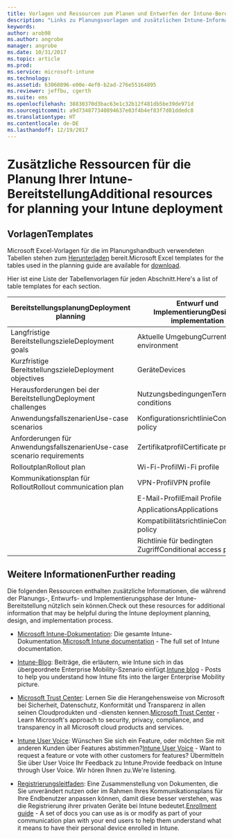 ```yaml
---
title: Vorlagen und Ressourcen zum Planen und Entwerfen der Intune-Bereitstellung
description: "Links zu Planungsvorlagen und zusätzlichen Intune-Informationen, die während der Planung und Realisierung der Intune-Bereitstellung nützlich sein können."
keywords: 
author: arob98
ms.author: angrobe
manager: angrobe
ms.date: 10/31/2017
ms.topic: article
ms.prod: 
ms.service: microsoft-intune
ms.technology: 
ms.assetid: 63060896-e00e-4ef0-b2ad-276e55164895
ms.reviewer: jeffbu, cgerth
ms.suite: ems
ms.openlocfilehash: 38830370d3bac63e1c32b12f481db5be39de971d
ms.sourcegitcommit: a9d734877340894637e03f4b4ef83f7d01ddedc8
ms.translationtype: HT
ms.contentlocale: de-DE
ms.lasthandoff: 12/19/2017
---
```

# <a name="additional-resources-for-planning-your-intune-deployment"></a><span data-ttu-id="9f85b-103">Zusätzliche Ressourcen für die Planung Ihrer Intune-Bereitstellung</span><span class="sxs-lookup"><span data-stu-id="9f85b-103">Additional resources for planning your Intune deployment</span></span>

## <a name="templates"></a><span data-ttu-id="9f85b-104">Vorlagen</span><span class="sxs-lookup"><span data-stu-id="9f85b-104">Templates</span></span>

<span data-ttu-id="9f85b-105">Microsoft Excel-Vorlagen für die im Planungshandbuch verwendeten Tabellen stehen zum [Herunterladen](https://gallery.technet.microsoft.com/Intune-deployment-planning-fae156c2?redir=0) bereit.</span><span class="sxs-lookup"><span data-stu-id="9f85b-105">Microsoft Excel templates for the tables used in the planning guide are available for [download](https://gallery.technet.microsoft.com/Intune-deployment-planning-fae156c2?redir=0).</span></span>

<span data-ttu-id="9f85b-106">Hier ist eine Liste der Tabellenvorlagen für jeden Abschnitt.</span><span class="sxs-lookup"><span data-stu-id="9f85b-106">Here's a list of table templates for each section.</span></span>

|<span data-ttu-id="9f85b-107">Bereitstellungsplanung</span><span class="sxs-lookup"><span data-stu-id="9f85b-107">Deployment planning</span></span>  |<span data-ttu-id="9f85b-108">Entwurf und Implementierung</span><span class="sxs-lookup"><span data-stu-id="9f85b-108">Design & implementation</span></span>   |<span data-ttu-id="9f85b-109">Test und Überprüfung</span><span class="sxs-lookup"><span data-stu-id="9f85b-109">Test & validation</span></span> |
|-----|----- |------|
| <span data-ttu-id="9f85b-110">Langfristige Bereitstellungsziele</span><span class="sxs-lookup"><span data-stu-id="9f85b-110">Deployment goals</span></span> |<span data-ttu-id="9f85b-111">Aktuelle Umgebung</span><span class="sxs-lookup"><span data-stu-id="9f85b-111">Current environment</span></span>|<span data-ttu-id="9f85b-112">Test zur Funktionsüberprüfung</span><span class="sxs-lookup"><span data-stu-id="9f85b-112">Functional validation testing</span></span>|
| <span data-ttu-id="9f85b-113">Kurzfristige Bereitstellungsziele</span><span class="sxs-lookup"><span data-stu-id="9f85b-113">Deployment objectives</span></span> |<span data-ttu-id="9f85b-114">Geräte</span><span class="sxs-lookup"><span data-stu-id="9f85b-114">Devices</span></span>|<span data-ttu-id="9f85b-115">Test zur Überprüfung im IT-Administratorszenario</span><span class="sxs-lookup"><span data-stu-id="9f85b-115">IT admin scenario validation testing</span></span>|
| <span data-ttu-id="9f85b-116">Herausforderungen bei der Bereitstellung</span><span class="sxs-lookup"><span data-stu-id="9f85b-116">Deployment challenges</span></span> |<span data-ttu-id="9f85b-117">Nutzungsbedingungen</span><span class="sxs-lookup"><span data-stu-id="9f85b-117">Terms & conditions</span></span>|<span data-ttu-id="9f85b-118">Test zur Überprüfung im Endbenutzerszenario</span><span class="sxs-lookup"><span data-stu-id="9f85b-118">End-user scenario validation testing</span></span>|
| <span data-ttu-id="9f85b-119">Anwendungsfallszenarien</span><span class="sxs-lookup"><span data-stu-id="9f85b-119">Use-case scenarios</span></span> |<span data-ttu-id="9f85b-120">Konfigurationsrichtlinie</span><span class="sxs-lookup"><span data-stu-id="9f85b-120">Configuration policy</span></span>| |
| <span data-ttu-id="9f85b-121">Anforderungen für Anwendungsfallszenarien</span><span class="sxs-lookup"><span data-stu-id="9f85b-121">Use-case scenario requirements</span></span> |<span data-ttu-id="9f85b-122">Zertifikatprofil</span><span class="sxs-lookup"><span data-stu-id="9f85b-122">Certificate profile</span></span>| |
| <span data-ttu-id="9f85b-123">Rolloutplan</span><span class="sxs-lookup"><span data-stu-id="9f85b-123">Rollout plan</span></span> |<span data-ttu-id="9f85b-124">Wi-Fi-Profil</span><span class="sxs-lookup"><span data-stu-id="9f85b-124">Wi-Fi profile</span></span>| |
| <span data-ttu-id="9f85b-125">Kommunikationsplan für Rollout</span><span class="sxs-lookup"><span data-stu-id="9f85b-125">Rollout communication plan</span></span>|<span data-ttu-id="9f85b-126">VPN-Profil</span><span class="sxs-lookup"><span data-stu-id="9f85b-126">VPN profile</span></span>| |
| |  <span data-ttu-id="9f85b-127">E-Mail-Profil</span><span class="sxs-lookup"><span data-stu-id="9f85b-127">Email Profile</span></span> | |
| | <span data-ttu-id="9f85b-128">Applications</span><span class="sxs-lookup"><span data-stu-id="9f85b-128">Applications</span></span> | |
| | <span data-ttu-id="9f85b-129">Kompatibilitätsrichtlinie</span><span class="sxs-lookup"><span data-stu-id="9f85b-129">Compliance policy</span></span> | |
| | <span data-ttu-id="9f85b-130">Richtlinie für bedingten Zugriff</span><span class="sxs-lookup"><span data-stu-id="9f85b-130">Conditional access policy</span></span>|-|


## <a name="further-reading"></a><span data-ttu-id="9f85b-131">Weitere Informationen</span><span class="sxs-lookup"><span data-stu-id="9f85b-131">Further reading</span></span>

<span data-ttu-id="9f85b-132">Die folgenden Ressourcen enthalten zusätzliche Informationen, die während der Planungs-, Entwurfs- und Implementierungsphase der Intune-Bereitstellung nützlich sein können.</span><span class="sxs-lookup"><span data-stu-id="9f85b-132">Check out these resources for additional information that may be helpful during the Intune deployment planning, design, and implementation process.</span></span>

-   <span data-ttu-id="9f85b-133">[Microsoft Intune-Dokumentation](/intune/): Die gesamte Intune-Dokumentation.</span><span class="sxs-lookup"><span data-stu-id="9f85b-133">[Microsoft Intune documentation](/intune/) - The full set of Intune documentation.</span></span>

-   <span data-ttu-id="9f85b-134">[Intune-Blog](https://blogs.technet.microsoft.com/enterprisemobility/): Beiträge, die erläutern, wie Intune sich in das übergeordnete Enterprise Mobility-Szenario einfügt.</span><span class="sxs-lookup"><span data-stu-id="9f85b-134">[Intune blog](https://blogs.technet.microsoft.com/enterprisemobility/) - Posts to help you understand how Intune fits into the larger Enterprise Mobility picture.</span></span>

-   <span data-ttu-id="9f85b-135">[Microsoft Trust Center](http://www.microsoft.com/TrustCenter/default.aspx): Lernen Sie die Herangehensweise von Microsoft bei Sicherheit, Datenschutz, Konformität und Transparenz in allen seinen Cloudprodukten und -diensten kennen.</span><span class="sxs-lookup"><span data-stu-id="9f85b-135">[Microsoft Trust Center](http://www.microsoft.com/TrustCenter/default.aspx) - Learn Microsoft's approach to security, privacy, compliance, and transparency in all Microsoft cloud products and services.</span></span>

-   <span data-ttu-id="9f85b-136">[Intune User Voice](http://microsoftintune.uservoice.com/): Wünschen Sie sich ein Feature, oder möchten Sie mit anderen Kunden über Features abstimmen?</span><span class="sxs-lookup"><span data-stu-id="9f85b-136">[Intune User Voice](http://microsoftintune.uservoice.com/) - Want to request a feature or vote with other customers for features?</span></span> <span data-ttu-id="9f85b-137">Übermitteln Sie über User Voice Ihr Feedback zu Intune.</span><span class="sxs-lookup"><span data-stu-id="9f85b-137">Provide feedback on Intune through User Voice.</span></span> <span data-ttu-id="9f85b-138">Wir hören Ihnen zu.</span><span class="sxs-lookup"><span data-stu-id="9f85b-138">We're listening.</span></span>

-   <span data-ttu-id="9f85b-139">[Registrierungsleitfaden](https://gallery.technet.microsoft.com/Intune-End-User-Enrollment-3a0c9b0c?WT.mc_id=Blog_Intune_General_PCIT): Eine Zusammenstellung von Dokumenten, die Sie unverändert nutzen oder im Rahmen Ihres Kommunikationsplans für Ihre Endbenutzer anpassen können, damit diese besser verstehen, was die Registrierung ihrer privaten Geräte bei Intune bedeutet.</span><span class="sxs-lookup"><span data-stu-id="9f85b-139">[Enrollment guide](https://gallery.technet.microsoft.com/Intune-End-User-Enrollment-3a0c9b0c?WT.mc_id=Blog_Intune_General_PCIT) - A set of docs you can use as is or modify as part of your communication plan with your end users to help them understand what it means to have their personal device enrolled in Intune.</span></span>
